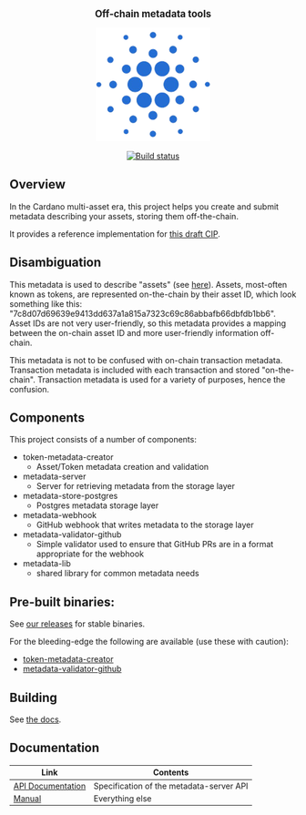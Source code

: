 <p align="center">
  <big><strong>Off-chain metadata tools</strong></big>
</p>

<p align="center">
  <img width="200" src=".github/images/cardano-logo.png"/>
</p>

<p align="center">
  <a href="https://buildkite.com/input-output-hk/offchain-metadata-tools"><img src="https://badge.buildkite.com/7df25c563faffd8c7b09db8d802a73bd2ebc14ace98a432761.svg" alt="Build status"></a>
</p>

## Overview

In the Cardano multi-asset era, this project helps you create and
submit metadata describing your assets, storing them off-the-chain.

It provides a reference implementation for [this draft CIP](https://github.com/michaelpj/CIPs/blob/cip-metadata-server/cip-metadata-server.md).

## Disambiguation

This metadata is used to describe "assets" (see
[here](https://docs.cardano.org/en/latest/native-tokens/learn-about-native-tokens.html)).
Assets, most-often known as tokens, are represented on-the-chain by
their asset ID, which look something like this:
"7c8d07d69639e9413dd637a1a815a7323c69c86abbafb66dbfdb1bb6". Asset IDs
are not very user-friendly, so this metadata provides a mapping
between the on-chain asset ID and more user-friendly information
off-chain.

This metadata is not to be confused with on-chain transaction
metadata. Transaction metadata is included with each transaction and
stored "on-the-chain". Transaction metadata is used for a variety of
purposes, hence the confusion.

## Components

This project consists of a number of components:
  - token-metadata-creator
    - Asset/Token metadata creation and validation
  - metadata-server
    - Server for retrieving metadata from the storage layer
  - metadata-store-postgres
    - Postgres metadata storage layer
  - metadata-webhook
    - GitHub webhook that writes metadata to the storage layer
  - metadata-validator-github
    - Simple validator used to ensure that GitHub PRs are in a format appropriate for the webhook
  - metadata-lib
    - shared library for common metadata needs

## Pre-built binaries:

See [our releases](https://github.com/input-output-hk/offchain-metadata-tools/releases) for stable binaries.

For the bleeding-edge the following are available (use these with caution):

  - [token-metadata-creator](https://hydra.iohk.io/job/Cardano/offchain-metadata-tools/musl64.token-metadata-creator-tarball.x86_64-linux/latest/download/1)
  - [metadata-validator-github](https://hydra.iohk.io/job/Cardano/offchain-metadata-tools/musl64.metadata-validator-github-tarball.x86_64-linux/latest/download/1)

## Building

See [the docs](https://input-output-hk.github.io/offchain-metadata-tools/#build-the-project-from-source).

## Documentation

| Link | Contents |
| --- | --- |
| [API Documentation](https://input-output-hk.github.io/offchain-metadata-tools/api/latest) | Specification of the metadata-server API |
| [Manual](https://input-output-hk.github.io/offchain-metadata-tools/) | Everything else |
